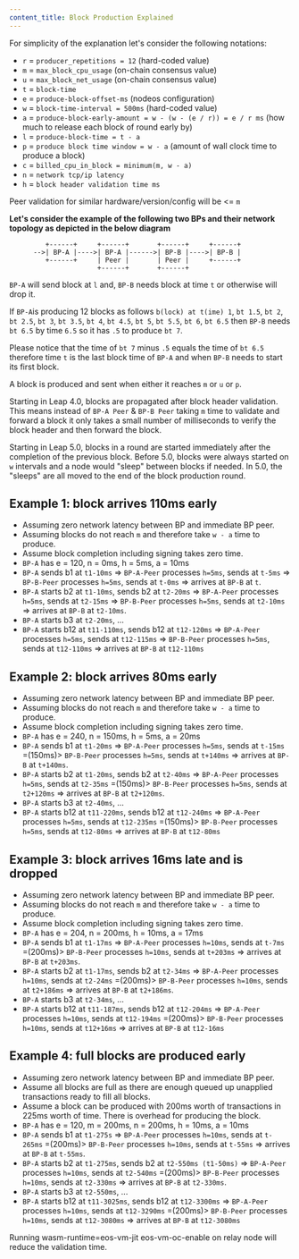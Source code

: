 ```yaml
---
content_title: Block Production Explained
---
```


For simplicity of the explanation let's consider the following notations:

* `r` = `producer_repetitions = 12` (hard-coded value)
* `m` = `max_block_cpu_usage` (on-chain consensus value)
* `u` = `max_block_net_usage` (on-chain consensus value)
* `t` = `block-time`
* `e` = `produce-block-offset-ms` (nodeos configuration)
* `w` = `block-time-interval = 500ms` (hard-coded value)
* `a` = `produce-block-early-amount = w - (w - (e / r)) = e / r ms` (how much to release each block of round early by)
* `l` = `produce-block-time = t - a`
* `p` = `produce block time window = w - a` (amount of wall clock time to produce a block)
* `c` = `billed_cpu_in_block = minimum(m, w - a)`
* `n` = `network tcp/ip latency`
* `h` = `block header validation time ms`

Peer validation for similar hardware/version/config will be <= `m`

**Let's consider the example of the following two BPs and their network topology as depicted in the below diagram**

```
         +------+     +------+       +------+     +------+
      -->| BP-A |---->| BP-A |------>| BP-B |---->| BP-B |
         +------+     | Peer |       | Peer |     +------+
                      +------+       +------+
```

`BP-A` will send block at `l` and, `BP-B` needs block at time `t` or otherwise will drop it.

If `BP-A`is producing 12 blocks as follows `b(lock) at t(ime) 1`, `bt 1.5`, `bt 2`, `bt 2.5`, `bt 3`, `bt 3.5`, `bt 4`, `bt 4.5`, `bt 5`, `bt 5.5`, `bt 6`, `bt 6.5` then `BP-B` needs `bt 6.5` by time `6.5` so it has `.5` to produce `bt 7`.

Please notice that the time of `bt 7` minus `.5` equals the time of `bt 6.5` therefore time `t` is the last block time of `BP-A` and when `BP-B` needs to start its first block.

A block is produced and sent when either it reaches `m` or `u` or `p`. 

Starting in Leap 4.0, blocks are propagated after block header validation. This means instead of `BP-A Peer` & `BP-B Peer` taking `m` time to validate and forward a block it only takes a small number of milliseconds to verify the block header and then forward the block.

Starting in Leap 5.0, blocks in a round are started immediately after the completion of the previous block. Before 5.0, blocks were always started on `w` intervals and a node would "sleep" between blocks if needed. In 5.0, the "sleeps" are all moved to the end of the block production round. 

## Example 1: block arrives 110ms early
* Assuming zero network latency between BP and immediate BP peer.
* Assuming blocks do not reach `m` and therefore take `w - a` time to produce.
* Assume block completion including signing takes zero time.
* `BP-A` has e = 120, n = 0ms, h = 5ms, a = 10ms
* `BP-A` sends b1 at `t1-10ms` => `BP-A-Peer` processes `h=5ms`, sends at `t-5ms` => `BP-B-Peer` processes `h=5ms`, sends at `t-0ms` => arrives at `BP-B` at `t`.
* `BP-A` starts b2 at `t1-10ms`, sends b2 at `t2-20ms` => `BP-A-Peer` processes `h=5ms`, sends at `t2-15ms` => `BP-B-Peer` processes `h=5ms`, sends at `t2-10ms` => arrives at `BP-B` at `t2-10ms`.
* `BP-A` starts b3 at `t2-20ms`, ...
* `BP-A` starts b12 at `t11-110ms`, sends b12 at `t12-120ms` => `BP-A-Peer` processes `h=5ms`, sends at `t12-115ms` => `BP-B-Peer` processes `h=5ms`, sends at `t12-110ms` => arrives at `BP-B` at `t12-110ms`

## Example 2: block arrives 80ms early
* Assuming zero network latency between BP and immediate BP peer.
* Assuming blocks do not reach `m` and therefore take `w - a` time to produce.
* Assume block completion including signing takes zero time.
* `BP-A` has e = 240, n = 150ms, h = 5ms, a = 20ms
* `BP-A` sends b1 at `t1-20ms` => `BP-A-Peer` processes `h=5ms`, sends at `t-15ms` =(150ms)> `BP-B-Peer` processes `h=5ms`, sends at `t+140ms` => arrives at `BP-B` at `t+140ms`.
* `BP-A` starts b2 at `t1-20ms`, sends b2 at `t2-40ms` => `BP-A-Peer` processes `h=5ms`, sends at `t2-35ms` =(150ms)> `BP-B-Peer` processes `h=5ms`, sends at `t2+120ms` => arrives at `BP-B` at `t2+120ms`.
* `BP-A` starts b3 at `t2-40ms`, ...
* `BP-A` starts b12 at `t11-220ms`, sends b12 at `t12-240ms` => `BP-A-Peer` processes `h=5ms`, sends at `t12-235ms` =(150ms)> `BP-B-Peer` processes `h=5ms`, sends at `t12-80ms` => arrives at `BP-B` at `t12-80ms`

## Example 3: block arrives 16ms late and is dropped
* Assuming zero network latency between BP and immediate BP peer.
* Assuming blocks do not reach `m` and therefore take `w - a` time to produce.
* Assume block completion including signing takes zero time.
* `BP-A` has e = 204, n = 200ms, h = 10ms, a = 17ms
* `BP-A` sends b1 at `t1-17ms` => `BP-A-Peer` processes `h=10ms`, sends at `t-7ms` =(200ms)> `BP-B-Peer` processes `h=10ms`, sends at `t+203ms` => arrives at `BP-B` at `t+203ms`.
* `BP-A` starts b2 at `t1-17ms`, sends b2 at `t2-34ms` => `BP-A-Peer` processes `h=10ms`, sends at `t2-24ms` =(200ms)> `BP-B-Peer` processes `h=10ms`, sends at `t2+186ms` => arrives at `BP-B` at `t2+186ms`.
* `BP-A` starts b3 at `t2-34ms`, ...
* `BP-A` starts b12 at `t11-187ms`, sends b12 at `t12-204ms` => `BP-A-Peer` processes `h=10ms`, sends at `t12-194ms` =(200ms)> `BP-B-Peer` processes `h=10ms`, sends at `t12+16ms` => arrives at `BP-B` at `t12-16ms`

## Example 4: full blocks are produced early
* Assuming zero network latency between BP and immediate BP peer.
* Assume all blocks are full as there are enough queued up unapplied transactions ready to fill all blocks.
* Assume a block can be produced with 200ms worth of transactions in 225ms worth of time. There is overhead for producing the block.
* `BP-A` has e = 120, m = 200ms, n = 200ms, h = 10ms, a = 10ms
* `BP-A` sends b1 at `t1-275s` => `BP-A-Peer` processes `h=10ms`, sends at `t-265ms` =(200ms)> `BP-B-Peer` processes `h=10ms`, sends at `t-55ms` => arrives at `BP-B` at `t-55ms`.
* `BP-A` starts b2 at `t1-275ms`, sends b2 at `t2-550ms (t1-50ms)` => `BP-A-Peer` processes `h=10ms`, sends at `t2-540ms` =(200ms)> `BP-B-Peer` processes `h=10ms`, sends at `t2-330ms` => arrives at `BP-B` at `t2-330ms`.
* `BP-A` starts b3 at `t2-550ms`, ...
* `BP-A` starts b12 at `t11-3025ms`, sends b12 at `t12-3300ms` => `BP-A-Peer` processes `h=10ms`, sends at `t12-3290ms` =(200ms)> `BP-B-Peer` processes `h=10ms`, sends at `t12-3080ms` => arrives at `BP-B` at `t12-3080ms`


Running wasm-runtime=eos-vm-jit eos-vm-oc-enable on relay node will reduce the validation time.
